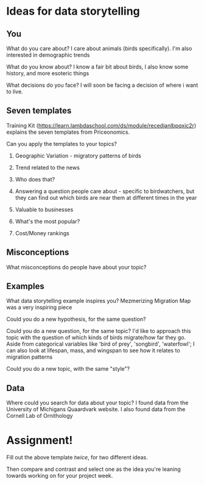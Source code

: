 # Ideas for data storytelling

## You

What do you care about? I care about animals (birds specifically). I'm also interested in demographic trends


What do you know about? I know a fair bit about birds, I also know some history, and more esoteric things


What decisions do you face? I will soon be facing a decision of where i want to live. 


## Seven templates

Training Kit (https://learn.lambdaschool.com/ds/module/recedjanlbpqxic2r) explains the seven templates from Priceonomics.

Can you apply the templates to your topics? 

1. Geographic Variation - migratory patterns of birds


2. Trend related to the news


3. Who does that?


4. Answering a question people care about - specific to birdwatchers, but they can find out which birds are near them at different 
                                            times in the year


5. Valuable to businesses


6. What's the most popular?


7. Cost/Money rankings


## Misconceptions

What misconceptions do people have about your topic?


## Examples

What data storytelling example inspires you? Mezmerizing Migration Map was a very inspiring piece


Could you do a new hypothesis, for the same question?


Could you do a new question, for the same topic? I'd like to approach this topic with the question of which kinds of birds migrate/how far they go. Aside from categorical variables like 'bird of prey', 'songbird', 'waterfowl'; I can also look at lifespan, mass, and wingspan to see how it relates to migration patterns


Could you do a new topic, with the same "style"?


## Data

Where could you search for data about your topic? I found data from the University of Michigans Quaardvark website. I also found data
                                                  from the Cornell Lab of Ornithology


# Assignment!

Fill out the above template *twice*, for two different ideas.

Then compare and contrast and select one as the idea you're leaning towards
working on for your project week.

